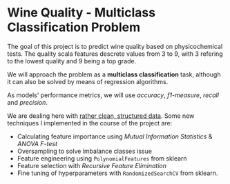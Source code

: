 # Wine Quality - Multiclass Classification Problem

The goal of this project is to predict wine quality based on physicochemical tests. The quality scala features descrete values from 3 to 9, with 3 refering to the lowest quality and 9 being a top grade. 

We will approach the problem as a **multiclass classification** task, although it can also be solved by means of regression algorithms.

As models' performance metrics, we will use *accuracy*, *f1-measure*, *recall* and *precision*.

We are dealing here with [rather clean, structured data](https://query.data.world/s/i7ryk6swyw4zylwytuw66dciymeps4). Some new techniques I implemented in the course of the project are:

* Calculating feature importance using *Mutual Information Statistics* & *ANOVA F-test*
* Oversampling to solve imbalance classes issue
* Feature engineering using `PolynomialFeatures` from sklearn
* Feature selection with *Recursive Feature Elimination*
* Fine tuning of hyperparameters with `RandomizedSearchCV` from sklearn.